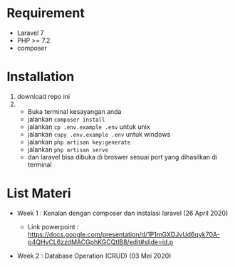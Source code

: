 # Requirement
- Laravel 7
- PHP >= 7.2
- composer

# Installation

1. download repo ini
2.  - Buka terminal kesayangan anda
    - jalankan `composer install`
    - jalankan `cp .env.example .env` untuk unix
    - jalankan `copy .env.example .env` untuk windows
    - jalankan `php artisan key:generate`
    - jalankan `php artisan serve`
    - dan laravel bisa dibuka di broswer sesuai port yang dihasilkan di terminal

# List Materi
- Week 1 : Kenalan dengan composer dan instalasi laravel
    (26 April 2020)
    - Link powerpoint : https://docs.google.com/presentation/d/1P1mGXDJvUd6qyk70A-p4QHvCL6zzdMACGphKGCQtlB8/edit#slide=id.p

- Week 2 : Database Operation (CRUD) (03 Mei 2020)